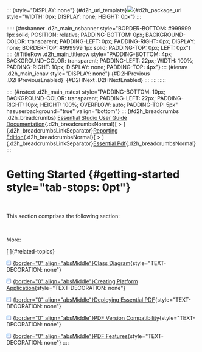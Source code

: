 ::: {style="DISPLAY: none"}
[](ms-xhelp:///?Id=d2h_url_template){#d2h_url_template}![](!package_url!){#d2h_package_url style="WIDTH: 0px; DISPLAY: none; HEIGHT: 0px"}
:::

::::: {#nsbanner .d2h_main_nsbanner style="BORDER-BOTTOM: #999999 1px solid; POSITION: relative; PADDING-BOTTOM: 0px; BACKGROUND-COLOR: transparent; PADDING-LEFT: 0px; PADDING-RIGHT: 0px; DISPLAY: none; BORDER-TOP: #999999 1px solid; PADDING-TOP: 0px; LEFT: 0px"}
:::: {#TitleRow .d2h_main_titlerow style="PADDING-BOTTOM: 4px; BACKGROUND-COLOR: transparent; PADDING-LEFT: 22px; WIDTH: 100%; PADDING-RIGHT: 10px; DISPLAY: none; PADDING-TOP: 4px"}
::: {#ienav .d2h_main_ienav style="DISPLAY: none"}
[](ms-xhelp:///?Id=23b9e04e-f8f8-416a-b944-b336ef3b6dbc){#D2HPrevious .D2HPreviousEnabled}  [](ms-xhelp:///?Id=52202bf2-838d-44c3-b061-ba1468eb9c8a){#D2HNext .D2HNextEnabled}
:::
::::
:::::

:::: {#nstext .d2h_main_nstext style="PADDING-BOTTOM: 10px; BACKGROUND-COLOR: transparent; PADDING-LEFT: 22px; PADDING-RIGHT: 10px; HEIGHT: 100%; OVERFLOW: auto; PADDING-TOP: 5px" hasuserbackground="true" valign="bottom"}
::: {#d2h_breadcrumbs .d2h_breadcrumbs}
[Essential Studio User Guide Documentation](ms-xhelp:///?Id=12457748-09e3-4d74-a240-8e049cedf030){.d2h_breadcrumbsNormal}[ \> ]{.d2h_breadcrumbsLinkSeparator}[Reporting Edition](ms-xhelp:///?Id=027aa5b6-6676-4f93-ad23-c20e8c45792e){.d2h_breadcrumbsNormal}[ \> ]{.d2h_breadcrumbsLinkSeparator}[Essential Pdf](ms-xhelp:///?Id=22756092-3da5-4797-9514-dab0617c6902){.d2h_breadcrumbsNormal}
:::

# Getting Started {#getting-started style="tab-stops: 0pt"}

 

This section comprises the following section:

 

More:

[ ]{#related-topics}

[![](button.gif){border="0" align="absMiddle"}Class Diagram](ms-xhelp:///?Id=52202bf2-838d-44c3-b061-ba1468eb9c8a){style="TEXT-DECORATION: none"}

[![](button.gif){border="0" align="absMiddle"}Creating Platform Application](ms-xhelp:///?Id=9dd5909e-f26c-47d9-bff0-6a9bd32f5b6e){style="TEXT-DECORATION: none"}

[![](button.gif){border="0" align="absMiddle"}Deploying Essential PDF](ms-xhelp:///?Id=e00e115b-6c6b-4eb8-977a-aca39abdb560){style="TEXT-DECORATION: none"}

[![](button.gif){border="0" align="absMiddle"}PDF Version Compatibility](ms-xhelp:///?Id=b694d89d-4ac5-4e79-b67a-ed29cacbe4b2){style="TEXT-DECORATION: none"}

[![](button.gif){border="0" align="absMiddle"}PDF Features](ms-xhelp:///?Id=556b7688-8b4d-4378-b564-813738635a7b){style="TEXT-DECORATION: none"}
::::

